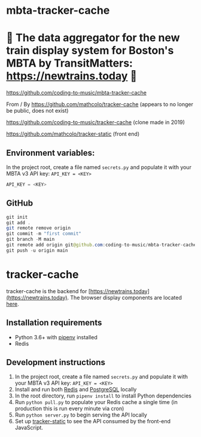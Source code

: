 # mbta-tracker-cache

# 🚀 The data aggregator for the new train display system for Boston's MBTA by TransitMatters: https://newtrains.today 🚀

https://github.com/coding-to-music/mbta-tracker-cache

From / By https://github.com/mathcolo/tracker-cache (appears to no longer be public, does not exist)

https://github.com/coding-to-music/tracker-cache (clone made in 2019)

https://github.com/mathcolo/tracker-static (front end)

## Environment variables:

In the project root, create a file named `secrets.py` and populate it with your MBTA v3 API key: `API_KEY = <KEY>`

```java
API_KEY = <KEY>
```

## GitHub

```java
git init
git add .
git remote remove origin
git commit -m "first commit"
git branch -M main
git remote add origin git@github.com:coding-to-music/mbta-tracker-cache.git
git push -u origin main
```

# tracker-cache
tracker-cache is the backend for [https://newtrains.today](https://newtrains.today). The browser display components are located [here](https://github.com/mathcolo/tracker-static).

## Installation requirements
- Python 3.6+ with [pipenv](https://pipenv.readthedocs.io/en/latest/) installed
- Redis


## Development instructions
1. In the project root, create a file named `secrets.py` and populate it with your MBTA v3 API key: `API_KEY = <KEY>`
2. Install and run both [Redis](https://redis.io/) and [PostgreSQL](https://www.postgresql.org/download/) locally
3. In the root directory, run `pipenv install` to install Python dependencies
4. Run `python pull.py` to populate your Redis cache a single time (in production this is run every minute via cron)
5. Run `python server.py` to begin serving the API locally
6. Set up [tracker-static](https://github.com/mathcolo/tracker-static) to see the API consumed by the front-end JavaScript.